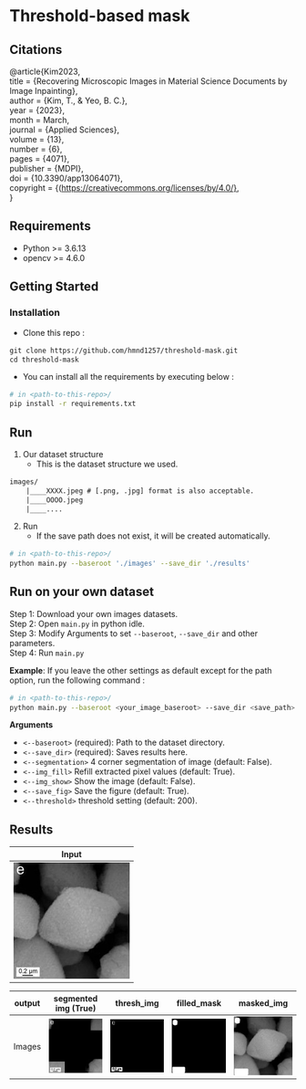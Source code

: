 # Threshold-based mask

## Citations
@article{Kim2023,<br>
  title = {Recovering Microscopic Images in Material Science Documents by Image Inpainting},<br>
      author = {Kim, T., & Yeo, B. C.},<br>
      year = {2023},<br>
      month = March,<br>
      journal = {Applied Sciences},<br>
      volume = {13},<br>
      number = {6},<br>
      pages = {4071},<br>
      publisher = {MDPI},<br>
      doi = {10.3390/app13064071},<br>
      copyright = {(https://creativecommons.org/licenses/by/4.0/}, <br>
      }<br>

## Requirements
* Python >= 3.6.13
* opencv >= 4.6.0



## Getting Started

### Installation
* Clone this repo :
```
git clone https://github.com/hmnd1257/threshold-mask.git
cd threshold-mask
```
* You can install all the requirements by executing below :

```sh
# in <path-to-this-repo>/
pip install -r requirements.txt
```
## Run
1. Our dataset structure
    * This is the dataset structure we used.
```
images/
    |____XXXX.jpeg # [.png, .jpg] format is also acceptable.
    |____OOOO.jpeg 
    |____....
```
2. Run
    * If the save path does not exist, it will be created automatically.
```bash
# in <path-to-this-repo>/
python main.py --baseroot './images' --save_dir './results'
```

## Run on your own dataset
Step 1: Download your own images datasets.<br />
Step 2: Open `main.py` in python idle.<br />
Step 3: Modify Arguments to set `--baseroot`, `--save_dir` and other parameters.<br />
Step 4: Run `main.py`


**Example**: If you leave the other settings as default except for the path option, run the following command :
```bash
# in <path-to-this-repo>/
python main.py --baseroot <your_image_baseroot> --save_dir <save_path>
```

**Arguments**
* `<--baseroot>` (required): Path to the dataset directory.
* `<--save_dir>` (required): Saves results here.
* `<--segmentation>` 4 corner segmentation of image (default: False).
* `<--img_fill>` Refill extracted pixel values (default: True).
* `<--img_show>` Show the image (default: False).
* `<--save_fig>` Save the figure (default: True).
* `<--threshold>` threshold setting (default: 200).

## Results


| Input                              |
|------------------------------------|
| <img src='./images/sample1.jpeg'> |


| output |            segmented img (True)            |                 thresh_img                 |                filled_mask                 |                 masked_img                 |
|--------|:------------------------------------------:|:------------------------------------------:|:------------------------------------------:|:------------------------------------------:|
| Images | <img src='./example/sample1_result1.jpeg'> | <img src='./example/sample1_result2.jpeg'> | <img src='./example/sample1_result3.jpeg'> | <img src='./example/sample1_result4.jpeg'> |
